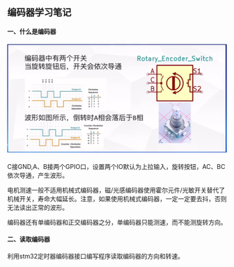 ## 编码器学习笔记

#### 一、什么是编码器

#### <img src="https://raw.githubusercontent.com/yyhlovehh/yyhlovehh.github.io/master/202308310225562.png" alt="编码器" style="zoom: 50%;" />

C接GND,A、B接两个GPIO口，设置两个IO默认为上拉输入，旋转按钮，AC、BC依次导通，产生波形。

电机测速一般不适用机械式编码器，磁/光感编码器使用霍尔元件/光敏开关替代了机械开关，寿命大幅延长。注意，如果使用机械式编码器，一定一定要去抖，否则无法读出正常的波形。

编码器还有单编码器和正交编码器之分，单编码器只能测速，而不能测旋转方向。

#### 二、读取编码器

利用stm32定时器编码器接口编写程序读取编码器的方向和转速。


